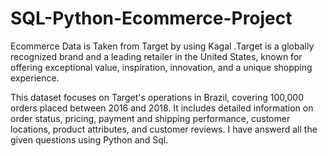 # SQL-Python-Ecommerce-Project
Ecommerce Data is Taken from Target by using Kagal .Target is a globally recognized brand and a leading retailer in the United States, known for offering exceptional value, inspiration, innovation, and a unique shopping experience.

This dataset focuses on Target's operations in Brazil, covering 100,000 orders placed between 2016 and 2018. It includes detailed information on order status, pricing, payment and shipping performance, customer locations, product attributes, and customer reviews.
 I have answerd all the given questions using Python and Sql.
